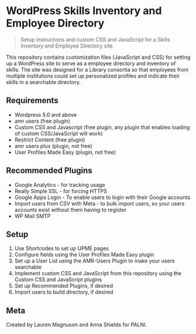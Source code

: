 # WordPress Skills Inventory and Employee Directory
> Setup instructions and custom CSS and JavaScript for a Skills Inventory and Employee Directory site.

This repository contains customization files (JavaScript and CSS) for setting up a WordPress site to serve as a employee directory and inventory of skills.  The site was designed for a Library consortia so that employees from multiple institutions could set up personalized profiles and indicate their skills in a searchable directory.

## Requirements

 - Wordpress 5.0 and above
 - amr users (free plugin)
 - Custom CSS and Javascript (free plugin, any plugin that enables loading of custom CSS/JavaScript will work)
 - Restrict Content (free plugin)
 - amr users plus (plugin, not free)
 - User Profiles Made Easy (plugin, not free)

## Recommended Plugins
 - Google Analytics - for tracking usage
 - Really Simple SSL - for forcing HTTPS
 - Google Apps Login - To enable users to login with their Google accounts
 - Import users from CSV with Meta - to bulk import users, so your users accounts exist without them having to register
 - WP Mail SMTP

## Setup

1.  Use Shortcodes to set up UPME pages
2.  Configure fields using the User Profiles Made Easy plugin
3.  Set up a User List using the AMR-Users Plugin to make your users searchable
4.  Implement custom CSS and JavaScript from this repository using the Custom CSS and JavaScript plugins
5.  Set up Recommended Plugins, if desired
6.  Import users to build directory, if desired  

## Meta

Created by Lauren Magnuson and Anna Shields for PALNI.